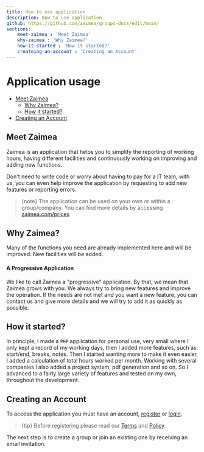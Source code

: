 ```yaml
---
title: How to use application
description: How to use application
github: https://github.com/zaimea/groups-docs/edit/main/
sections: 
    meet-zaimea : 'Meet Zaimea'
    why-zaimea : 'Why Zaimea?'
    how-it-started : 'How it started?'
    createing-an-account : 'Creating an Account'
---
```


# Application usage
- [Meet Zaimea](#meet-zaimea)
    - [Why Zaimea?](#why-zaimea)
    - [How it started?](#how-it-started)
- [Creating an Account](#createing-an-account)

<a name="meet-zaimea"></a>
## Meet Zaimea

Zaimea is an application that helps you to simplify the reporting of working hours, having different facilities and continuously working on improving and adding new functions.

Don't need to write code or worry about having to pay for a IT team, with us, you can even help improve the application by requesting to add new features or reporting errors.

> {note} The application can be used on your own or within a group/company. You can find more details by accessing [zaimea.com/prices](https://zaimea.com/prices)

<a name="why-zaimea"></a>
## Why Zaimea?

Many of the functions you need are already implemented here and will be improved. New facilities will be added.

#### A Progressive Application
We like to call Zaimea a "progressive" application. 
By that, we mean that Zaimea grows with you. 
We always try to bring new features and improve the operation. 
If the needs are not met and you want a new feature, you can contact us and give more details and we will try to add it as quickly as possible.

<a name="how-it-started"></a>
## How it started?

In principle, I made a `PHP` application for personal use, very small where I only kept a record of my working days, then I added more features, such as: start/end, breaks, notes.
Then I started wanting more to make it even easier, I added a calculation of total hours worked per month. Working with several companies I also added a project system, pdf generation and so on.
So I advanced to a fairly large variety of features and tested on my own, throughout the development.

<a name="createing-an-account"></a>
## Creating an Account

To access the application you must have an account, [register](https://zaimea.com/register) or [login](https://zaimea.com/login).

> {tip} Before registering please read our [Terms](https://zaimea.com/terms-of-service) and [Policy](https://zaimea.com//privacy-policy).

The next step is to create a group or join an existing one by receiving an email invitation.
